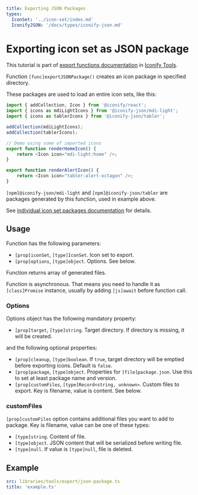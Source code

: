 ```yaml
title: Exporting JSON Packages
types:
  IconSet: '../icon-set/index.md'
  IconifyJSON: '/docs/types/iconify-json.md'
```

# Exporting icon set as JSON package

This tutorial is part of [export functions documentation](./index.md) in [Iconify Tools](../index.md).

Function `[func]exportJSONPackage()` creates an icon package in specified directory.

These packages are used to load an entire icon sets, like this:

```js
import { addCollection, Icon } from '@iconify/react';
import { icons as mdiLightIcons } from '@iconify-json/mdi-light';
import { icons as tablerIcons } from '@iconify-json/tabler';

addCollection(mdiLightIcons);
addCollection(tablerIcons);

// Demo using some of imported icons
export function renderHomeIcon() {
	return <Icon icon="mdi-light:home" />;
}

export function renderAlertIcon() {
	return <Icon icon="tabler:alert-octagon" />;
}
```

`[npm]@iconify-json/mdi-light` and `[npm]@iconify-json/tabler` are packages generated by this function, used in example above.

See [individual icon set packages documentation](/docs/icons/json.md) for details.

## Usage

Function has the following parameters:

- `[prop]iconSet`, `[type]IconSet`. Icon set to export.
- `[prop]options`, `[type]object`. Options. See below.

Function returns array of generated files.

Function is asynchronous. That means you need to handle it as `[class]Promise` instance, usually by adding `[js]await` before function call.

### Options

Options object has the following mandatory property:

- `[prop]target`, `[type]string`. Target directory. If directory is missing, it will be created.

and the following optional properties:

- `[prop]cleanup`, `[type]boolean`. If `true`, target directory will be emptied before exporting icons. Default is `false`.
- `[prop]package`, `[type]object`. Properties for `[file]package.json`. Use this to set at least package name and version.
- `[prop]customFiles`, `[type]Record<string, unknown>`. Custom files to export. Key is filename, value is content. See below.

### customFiles

`[prop]customFiles` option contains additional files you want to add to package. Key is filename, value can be one of these types:

- `[type]string`. Content of file.
- `[type]object`. JSON content that will be serialized before writing file.
- `[type]null`. If value is `[type]null`, file is deleted.

## Example

```yaml
src: libraries/tools/export/json-package.ts
title: 'example.ts'
```
